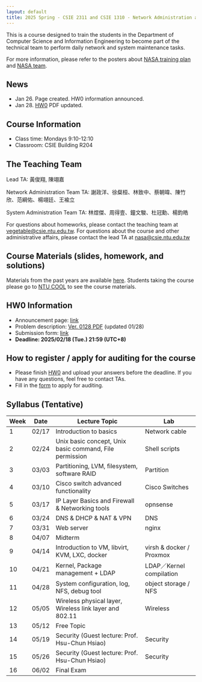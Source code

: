```yaml
---
layout: default
title: 2025 Spring - CSIE 2311 and CSIE 1310 - Network Administration and System Administration (Lab)
---
```


This is a course designed to train the students in the Department of Computer Science and Information Engineering to become part of the technical team to perform daily network and system maintenance tasks.

For more information, please refer to the posters about [NASA training plan](https://drive.google.com/file/d/19JsnU_qrG6RYxdCExJK8EaRB2eyDY06H/view?usp=sharing) and [NASA team](https://drive.google.com/file/d/1BqaeoSF6w_uSjfVBEmuHcSbhivOqSHdX/view?usp=sharing).


## News

- Jan 26. Page created. HW0 information announced.
- Jan 28. [HW0](#hw0-information) PDF updated. 

## Course Information
- Class time: Mondays 9:10-12:10
- Classroom: CSIE Building R204

## The Teaching Team

Lead TA: 黃俊翔, 陳翊嘉

Network Administration Team TA: 謝政洋、徐粲桓、林致中、蔡朝暐、陳竹欣、范綱佑、楊翊廷、王褕立

System Administration Team TA: 林煜傑、周得壹、鐘文駿、杜冠勳、楊鈞皓

For questions about homeworks, please contact the teaching team at vegetable@csie.ntu.edu.tw. For questions about the course and other administrative affairs, please contact the lead TA at nasa@csie.ntu.edu.tw

## Course Materials (slides, homework, and solutions)
Materials from the past years are available [here](https://www.csie.ntu.edu.tw/~hsinmu/site/teaching). Students taking the course please go to [NTU COOL](https://cool.ntu.edu.tw/courses/46924) to see the course materials.

## HW0 Information
- Announcement page: [link](https://hackmd.io/@Mqvhsb9VRYSU2scAkRqGIQ/S1MFCNBDkx?fbclid=IwY2xjawICwHxleHRuA2FlbQIxMAABHZf9_C2M_0oRf3uza48C02flNr0nToQVe4QU3oCqTIAWD8iptiXRegluww_aem_t8bxPf2z4dtesxj2f-NDAw)
- Problem description: [Ver. 0128 PDF](https://drive.google.com/file/d/1nSm_2kfsV9TbEFP42h8W2gAE-rRw2qJS/view?usp=sharing) (updated 01/28)
- Submission form: [link](https://forms.gle/mvUi94K5eN6F51py7)
- **Deadline: 2025/02/18 (Tue.) 21:59 (UTC+8)**


## How to register / apply for auditing for the course

- Please finish [HW0](#hw0-information) and upload your answers before the deadline. If you have any questions, feel free to contact TAs.
- Fill in the [form](https://docs.google.com/forms/d/e/1FAIpQLSdVn7WA53nP958kaw3jrPvfWp386b8p4yLSfivfb7oGWNpaaw/viewform?usp=header) to apply for auditing.

## Syllabus (Tentative)

| Week | Date  | Lecture Topic | Lab |
| ---- | ----- | -------- | -------- |
| 1    | 02/17 | Introduction to basics | Network cable |
| 2    | 02/24 | Unix basic concept, Unix basic command, File permission | Shell scripts |
| 3    | 03/03 | Partitioning, LVM, filesystem, software RAID | Partition |
| 4    | 03/10 | Cisco switch advanced functionality | Cisco Switches |
| 5    | 03/17 | IP Layer Basics and Firewall & Networking tools | opnsense |
| 6    | 03/24 | DNS & DHCP & NAT & VPN | DNS |
| 7    | 03/31 | Web server | nginx |
| 8    | 04/07 | Midterm |  |
| 9    | 04/14 | Introduction to VM, libvirt, KVM, LXC, docker | virsh & docker / Proxmox |
| 10   | 04/21 | Kernel, Package management + LDAP | LDAP／Kernel compilation |
| 11   | 04/28 | System configuration, log, NFS, debug tool	| object storage / NFS |
| 12   | 05/05 | Wireless physical layer, Wireless link layer and 802.11 | Wireless  |
| 13   | 05/12 | Free Topic	 |  |
| 14   | 05/19 | Security (Guest lecture: Prof. Hsu-Chun Hsiao) | Security |
| 15   | 05/26 | Security (Guest lecture: Prof. Hsu-Chun Hsiao) | Security |
| 16   | 06/02 | Final Exam	 |  |


